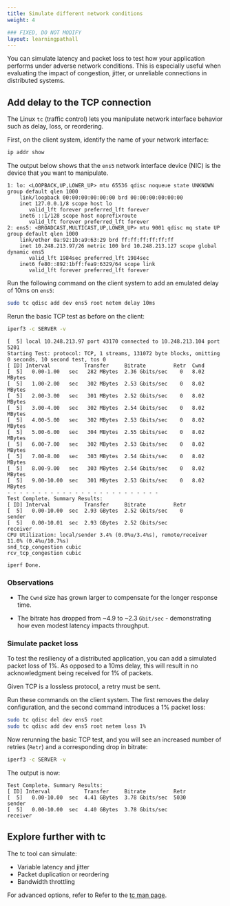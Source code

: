```yaml
---
title: Simulate different network conditions
weight: 4

### FIXED, DO NOT MODIFY
layout: learningpathall
---
```


You can simulate latency and packet loss to test how your application performs under adverse network conditions. This is especially useful when evaluating the impact of congestion, jitter, or unreliable connections in distributed systems.

## Add delay to the TCP connection

The Linux `tc` (traffic control) lets you manipulate network interface behavior such as delay, loss, or reordering. 

First, on the client system, identify the name of your network interface: 

```bash
ip addr show
```

The output below shows that the `ens5` network interface device (NIC) is the device that you want to manipulate.

```output
1: lo: <LOOPBACK,UP,LOWER_UP> mtu 65536 qdisc noqueue state UNKNOWN group default qlen 1000
    link/loopback 00:00:00:00:00:00 brd 00:00:00:00:00:00
    inet 127.0.0.1/8 scope host lo
       valid_lft forever preferred_lft forever
    inet6 ::1/128 scope host noprefixroute 
       valid_lft forever preferred_lft forever
2: ens5: <BROADCAST,MULTICAST,UP,LOWER_UP> mtu 9001 qdisc mq state UP group default qlen 1000
    link/ether 0a:92:1b:a9:63:29 brd ff:ff:ff:ff:ff:ff
    inet 10.248.213.97/26 metric 100 brd 10.248.213.127 scope global dynamic ens5
       valid_lft 1984sec preferred_lft 1984sec
    inet6 fe80::892:1bff:fea9:6329/64 scope link 
       valid_lft forever preferred_lft forever

```

Run the following command on the client system to add an emulated delay of 10ms on `ens5`: 

```bash
sudo tc qdisc add dev ens5 root netem delay 10ms
```

Rerun the basic TCP test as before on the client:

```bash
iperf3 -c SERVER -v
```

```output
[  5] local 10.248.213.97 port 43170 connected to 10.248.213.104 port 5201
Starting Test: protocol: TCP, 1 streams, 131072 byte blocks, omitting 0 seconds, 10 second test, tos 0
[ ID] Interval           Transfer     Bitrate         Retr  Cwnd
[  5]   0.00-1.00   sec   282 MBytes  2.36 Gbits/sec    0   8.02 MBytes       
[  5]   1.00-2.00   sec   302 MBytes  2.53 Gbits/sec    0   8.02 MBytes       
[  5]   2.00-3.00   sec   301 MBytes  2.52 Gbits/sec    0   8.02 MBytes       
[  5]   3.00-4.00   sec   302 MBytes  2.54 Gbits/sec    0   8.02 MBytes       
[  5]   4.00-5.00   sec   302 MBytes  2.53 Gbits/sec    0   8.02 MBytes       
[  5]   5.00-6.00   sec   304 MBytes  2.55 Gbits/sec    0   8.02 MBytes       
[  5]   6.00-7.00   sec   302 MBytes  2.53 Gbits/sec    0   8.02 MBytes       
[  5]   7.00-8.00   sec   303 MBytes  2.54 Gbits/sec    0   8.02 MBytes       
[  5]   8.00-9.00   sec   303 MBytes  2.54 Gbits/sec    0   8.02 MBytes       
[  5]   9.00-10.00  sec   301 MBytes  2.53 Gbits/sec    0   8.02 MBytes       
- - - - - - - - - - - - - - - - - - - - - - - - -
Test Complete. Summary Results:
[ ID] Interval           Transfer     Bitrate         Retr
[  5]   0.00-10.00  sec  2.93 GBytes  2.52 Gbits/sec    0             sender
[  5]   0.00-10.01  sec  2.93 GBytes  2.52 Gbits/sec                  receiver
CPU Utilization: local/sender 3.4% (0.0%u/3.4%s), remote/receiver 11.0% (0.4%u/10.7%s)
snd_tcp_congestion cubic
rcv_tcp_congestion cubic

iperf Done.
```
### Observations

* The `Cwnd` size has grown larger to compensate for the longer response time. 

* The bitrate has dropped from ~4.9 to ~2.3 `Gbit/sec` - demonstrating how even modest latency impacts throughput.

### Simulate packet loss

To test the resiliency of a distributed application, you can add a simulated packet loss of 1%. As opposed to a 10ms delay, this will result in no acknowledgment being received for 1% of packets. 

Given TCP is a lossless protocol, a retry must be sent. 

Run these commands on the client system. The first removes the delay configuration, and the second command introduces a 1% packet loss:

```bash
sudo tc qdisc del dev ens5 root
sudo tc qdisc add dev ens5 root netem loss 1%
```

Now rerunning the basic TCP test, and you will see an increased number of retries (`Retr`) and a corresponding drop in bitrate: 

```bash
iperf3 -c SERVER -v
```

The output is now:

```output
Test Complete. Summary Results:
[ ID] Interval           Transfer     Bitrate         Retr
[  5]   0.00-10.00  sec  4.41 GBytes  3.78 Gbits/sec  5030             sender
[  5]   0.00-10.00  sec  4.40 GBytes  3.78 Gbits/sec                  receiver
```

## Explore further with tc

The tc tool can simulate:

* Variable latency and jitter
* Packet duplication or reordering
* Bandwidth throttling

For advanced options, refer to Refer to the [tc man page](https://man7.org/linux/man-pages/man8/tc.8.html).
